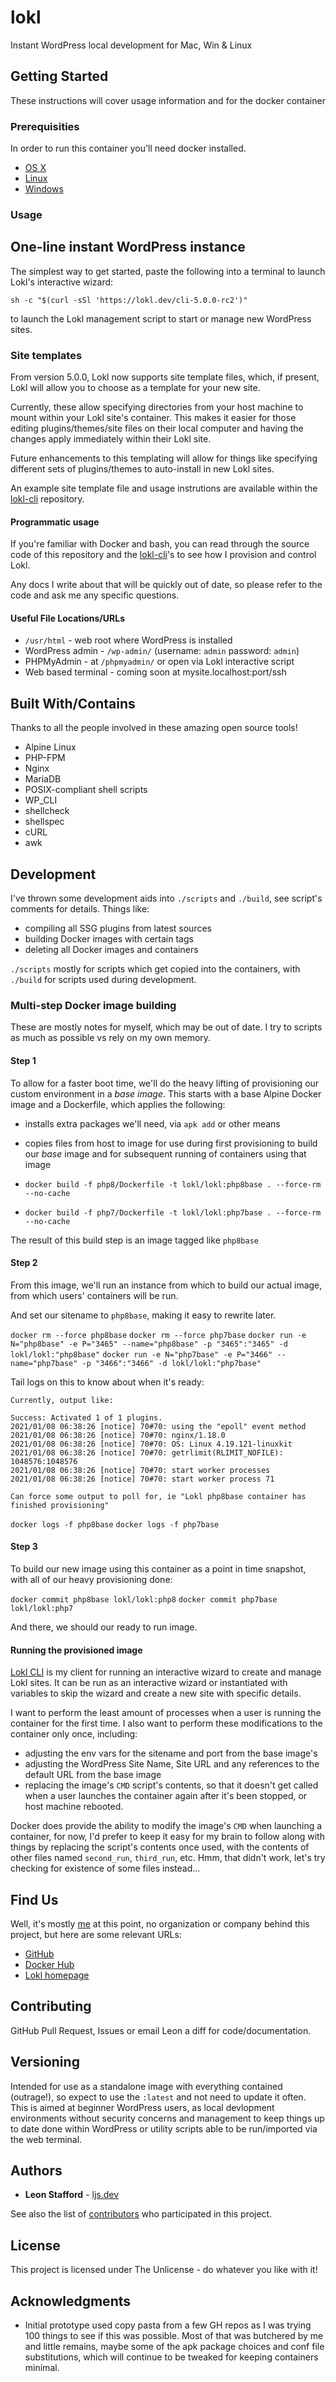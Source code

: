 # lokl

Instant WordPress local development for Mac, Win & Linux

## Getting Started

These instructions will cover usage information and for the docker container

### Prerequisities


In order to run this container you'll need docker installed.

* [OS X](https://docs.docker.com/mac/started/)
* [Linux](https://docs.docker.com/linux/started/)
* [Windows](https://docs.docker.com/windows/started)

### Usage

## One-line instant WordPress instance

The simplest way to get started, paste the following into a terminal to launch Lokl's interactive wizard:

`sh -c "$(curl -sSl 'https://lokl.dev/cli-5.0.0-rc2')"`

to launch the Lokl management script to start or manage new WordPress sites.

### Site templates

From version 5.0.0, Lokl now supports site template files, which, if present, Lokl will allow you to choose as a template for your new site.

Currently, these allow specifying directories from your host machine to mount within your Lokl site's container. This makes it easier for those editing plugins/themes/site files on their local computer and having the changes apply immediately within their Lokl site.

Future enhancements to this templating will allow for things like specifying different sets of plugins/themes to auto-install in new Lokl sites.

An example site template file and usage instrutions are available within the [lokl-cli](https://github.com/leonstafford/lokl-cli) repository.


#### Programmatic usage

If you're familiar with Docker and bash, you can read through the source code of this repository and the [lokl-cli](https://github.com/leonstafford/lokl-cli)'s to see how I provision and control Lokl. 

Any docs I write about that will be quickly out of date, so please refer to the code and ask me any specific questions.

#### Useful File Locations/URLs

* `/usr/html` - web root where WordPress is installed
* WordPress admin - `/wp-admin/` (username: `admin` password: `admin`)
* PHPMyAdmin - at `/phpmyadmin/` or open via Lokl interactive script
* Web based terminal - coming soon at mysite.localhost:port/ssh

## Built With/Contains

Thanks to all the people involved in these amazing open source tools!

* Alpine Linux
* PHP-FPM
* Nginx
* MariaDB
* POSIX-compliant shell scripts
* WP_CLI
* shellcheck
* shellspec
* cURL
* awk

## Development

I've thrown some development aids into `./scripts` and `./build`, see script's
 comments for details. Things like:

 - compiling all SSG plugins from latest sources 
 - building Docker images with certain tags
 - deleting all Docker images and containers

`./scripts` mostly for scripts which get copied into the containers, with
 `./build` for scripts used during development.

### Multi-step Docker image building

These are mostly notes for myself, which may be out of date. I try to scripts as much as possible vs rely on my own memory.

#### Step 1

To allow for a faster boot time, we'll do the heavy lifting of provisioning our
 custom environment in a *base image*. This starts with a base Alpine Docker
 image and a Dockerfile, which  applies the following:

 - installs extra packages we'll need, via `apk add` or other means
 - copies files from host to image for use during first provisioning to build
 our *base* image and for subsequent running of containers using that image 

 - `docker build -f php8/Dockerfile -t lokl/lokl:php8base . --force-rm --no-cache`
 - `docker build -f php7/Dockerfile -t lokl/lokl:php7base . --force-rm --no-cache`

The result of this build step is an image tagged like `php8base`

#### Step 2

From this image, we'll run an instance from which to build our actual image,
 from which users' containers will be run.

And set our sitename to `php8base`, making it easy to rewrite later. 

`docker rm --force php8base`
`docker rm --force php7base`
`docker run -e N="php8base" -e P="3465" --name="php8base" -p "3465":"3465" -d lokl/lokl:"php8base"`
`docker run -e N="php7base" -e P="3466" --name="php7base" -p "3466":"3466" -d lokl/lokl:"php7base"`

Tail logs on this to know about when it's ready:

```
Currently, output like:

Success: Activated 1 of 1 plugins.
2021/01/08 06:38:26 [notice] 70#70: using the "epoll" event method
2021/01/08 06:38:26 [notice] 70#70: nginx/1.18.0
2021/01/08 06:38:26 [notice] 70#70: OS: Linux 4.19.121-linuxkit
2021/01/08 06:38:26 [notice] 70#70: getrlimit(RLIMIT_NOFILE): 1048576:1048576
2021/01/08 06:38:26 [notice] 70#70: start worker processes
2021/01/08 06:38:26 [notice] 70#70: start worker process 71

Can force some output to poll for, ie "Lokl php8base container has finished provisioning"
```

`docker logs -f php8base`
`docker logs -f php7base`

#### Step 3

To build our new image using this container as a point in time snapshot, with
 all of our heavy provisioning done:

`docker commit php8base lokl/lokl:php8`
`docker commit php7base lokl/lokl:php7`

And there, we should our ready to run image.

#### Running the provisioned image

[Lokl CLI](https://github.com/lokl-cli) is my client for running an interactive wizard to create and manage Lokl sites. It can be run as an interactive wizard or instantiated with variables to skip the wizard and create a new site with specific details.

I want to perform the least amount of processes when a user is running the
 container for the first time. I also want to perform these modifications to
 the container only once, including:

 - adjusting the env vars for the sitename and port from the base image's
 - adjusting the WordPress Site Name, Site URL and any references to the default
 URL from the base image
 - replacing the image's `CMD` script's contents, so that it doesn't get called
  when a user launches the container again after it's been stopped, or host
  machine rebooted.

Docker does provide the ability to modify the image's `CMD` when launching a
 container, for now, I'd prefer to keep it easy for my brain to follow along
 with things by replacing the script's contents once used, with the contents of
 other files named `second_run`, `third_run`, etc. Hmm, that didn't work, let's
 try checking for existence of some files instead...

## Find Us

Well, it's mostly [me](https://ljs.dev) at this point, no organization or company behind this project, but here are some relevant URLs:

* [GitHub](https://github.com/lokl-dev/lokl)
* [Docker Hub](https://hub.docker.com/r/lokl/lokl/)
* [Lokl homepage](https://lokl.dev)

## Contributing

GitHub Pull Request, Issues or email Leon a diff for code/documentation.

## Versioning

Intended for use as a standalone image with everything contained (outrage!), 
so expect to use the `:latest` and not need to update it often. This is aimed 
at beginner WordPress users, as local devlopment environments without security 
concerns and management to keep things up to date done within WordPress or 
utility scripts able to be run/imported via the web terminal.

## Authors

* **Leon Stafford** - [ljs.dev](https://ljs.dev)

See also the list of [contributors](https://github.com/lokl-dev/lokl) who 
participated in this project.

## License

This project is licensed under The Unlicense - do whatever you like with it!

## Acknowledgments

* Initial prototype used copy pasta from a few GH repos as I was trying 100 
things to see if this was possible. Most of that was butchered by me and 
little remains, maybe some of the apk package choices and conf file 
substitutions, which will continue to be tweaked for keeping containers minimal.


